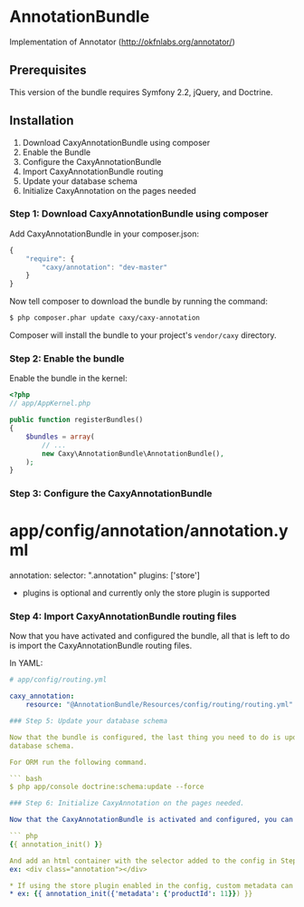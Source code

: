 AnnotationBundle
================

Implementation of Annotator (http://okfnlabs.org/annotator/)

## Prerequisites

This version of the bundle requires Symfony 2.2, jQuery, and Doctrine.

## Installation

1. Download CaxyAnnotationBundle using composer
2. Enable the Bundle
3. Configure the CaxyAnnotationBundle
4. Import CaxyAnnotationBundle routing
5. Update your database schema
6. Initialize CaxyAnnotation on the pages needed

### Step 1: Download CaxyAnnotationBundle using composer

Add CaxyAnnotationBundle in your composer.json:

```js
{
    "require": {
        "caxy/annotation": "dev-master"
    }
}
```

Now tell composer to download the bundle by running the command:

``` bash
$ php composer.phar update caxy/caxy-annotation
```

Composer will install the bundle to your project's `vendor/caxy` directory.

### Step 2: Enable the bundle

Enable the bundle in the kernel:

``` php
<?php
// app/AppKernel.php

public function registerBundles()
{
    $bundles = array(
        // ...
        new Caxy\AnnotationBundle\AnnotationBundle(),
    );
}
```

### Step 3: Configure the CaxyAnnotationBundle

# app/config/annotation/annotation.yml
annotation:
    selector: ".annotation"
    plugins: ['store']

* plugins is optional and currently only the store plugin is supported

### Step 4: Import CaxyAnnotationBundle routing files

Now that you have activated and configured the bundle, all that is left to do is
import the CaxyAnnotationBundle routing files.

In YAML:

``` yaml
# app/config/routing.yml

caxy_annotation:
    resource: "@AnnotationBundle/Resources/config/routing/routing.yml"

### Step 5: Update your database schema

Now that the bundle is configured, the last thing you need to do is update your
database schema.

For ORM run the following command.

``` bash
$ php app/console doctrine:schema:update --force

### Step 6: Initialize CaxyAnnotation on the pages needed.

Now that the CaxyAnnotationBundle is activated and configured, you can use it by adding the following to any twig view:

``` php
{{ annotation_init() }}

And add an html container with the selector added to the config in Step 3
ex: <div class="annotation"></div>

* If using the store plugin enabled in the config, custom metadata can be added and passed with the regular data
* ex: {{ annotation_init({'metadata': {'productId': 11}}) }}



